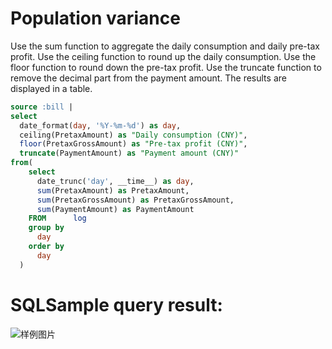# Population variance

Use the sum function to aggregate the daily consumption and daily pre-tax profit. Use the ceiling function to round up the daily consumption. Use the floor function to round down the pre-tax profit. Use the truncate function to remove the decimal part from the payment amount.
The results are displayed in a table.

```SQL
source :bill |
select
  date_format(day, '%Y-%m-%d') as day,
  ceiling(PretaxAmount) as "Daily consumption (CNY)",
  floor(PretaxGrossAmount) as "Pre-tax profit (CNY)",
  truncate(PaymentAmount) as "Payment amount (CNY)"
from(
    select
      date_trunc('day', __time__) as day,
      sum(PretaxAmount) as PretaxAmount,
      sum(PretaxGrossAmount) as PretaxGrossAmount,
      sum(PaymentAmount) as PaymentAmount
    FROM      log
    group by
      day
    order by
      day
  )
```

# SQLSample query result:

![样例图片](https://img.alicdn.com/tfs/TB1SMXOQoz1gK0jSZLeXXb9kVXa-671-373.png)
